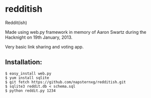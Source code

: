 redditish
=========

Reddit(ish)

Made using web.py framework in memory of Aaron Swartz during the Hacknight on 19th January, 2013.

Very basic link sharing and voting app. 

Installation:
-------------

	$ easy_install web.py
	$ yum install sqlite
	$ git fetch https://github.com/napsternxg/redditish.git
	$ sqlite3 reddit.db < schema.sql
	$ python reddit.py 1234
